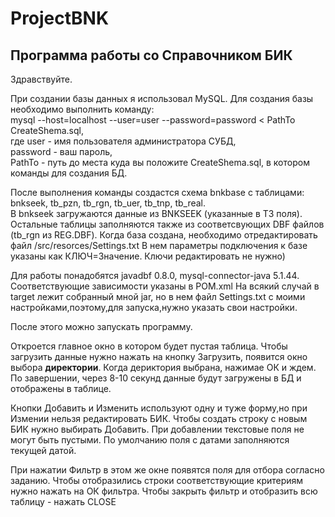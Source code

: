 # ProjectBNK
Программа работы со Справочником БИК 
-----------------------------------

Здравствуйте.

  При создании базы данных я использовал MySQL.
Для создания базы необходимо выполнить команду:<br/>
mysql --host=localhost --user=user --password=password < PathTo CreateShema.sql,<br/>
где user - имя пользователя администратора СУБД, <br/>
    password - ваш пароль,<br/>
    PathTo - путь до места куда вы положите CreateShema.sql, в котором команды для создания БД.<br/>
    
  После выполнения команды создастся схема bnkbase с таблицами:<br/>
bnkseek, tb_pzn, tb_rgn, tb_uer, tb_tnp, tb_real.<br/>
В bnkseek загружаются данные из BNKSEEK (указанные в ТЗ поля). Остальные таблицы заполняются также из соответсвующих
DBF файлов (tb_rgn из REG.DBF). Когда база создана, необходимо отредактировать файл /src/resorces/Settings.txt
В нем параметры подключения к базе указаны как КЛЮЧ=Значение. Ключи редактировать не нужно)<br/>

  Для работы понадобятся javadbf 0.8.0, mysql-connector-java 5.1.44. Соответствующие зависимости указаны в POM.xml
На всякий случай в target лежит собранный мной jar, но в нем файл Settings.txt c моими настройками,поэтому,для запуска,нужно указать свои настройки.<br/>

  После этого можно запускать программу.<br/>

  Откроется главное окно в котором будет пустая таблица. Чтобы загрузить данные нужно нажать на кнопку Загрузить, появится 
окно выбора **директории**. Когда дериктория выбрана, нажимае ОК и ждем. По завершении, через 8-10 секунд данные будут загружены в БД и отображены в таблице.<br/>

  Кнопки Добавить и Изменить используют одну и туже форму,но при Измении нельзя редактировать БИК. Чтобы создать строку с новым БИК нужно выбирать Добавить. При добавлении текстовые поля не могут быть пустыми. По умолчанию поля с датами заполняются текущей датой.<br/>

  При нажатии Фильтр в этом же окне появятся поля для отбора согласно заданию. Чтобы отобразились строки соответствующие критериям нужно нажать на ОК фильтра. Чтобы закрыть фильтр и отобразить всю таблицу - нажать CLOSE

